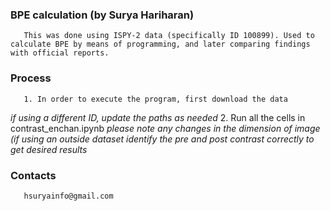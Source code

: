 ### BPE calculation (by Surya Hariharan)
       This was done using ISPY-2 data (specifically ID 100899). Used to calculate BPE by means of programming, and later comparing findings with official reports.

### Process
       1. In order to execute the program, first download the data 
*if using a different ID, update the paths as needed* 
       2. Run all the cells in contrast_enchan.ipynb
*please note any changes in the dimension of image (if using an outside dataset*
*identify the pre and post contrast correctly to get desired results*

### Contacts
       hsuryainfo@gmail.com